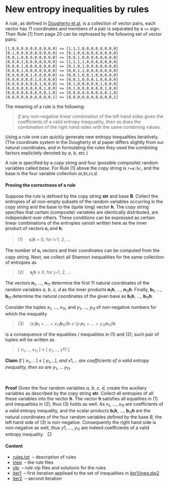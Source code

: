 New entropy inequalities by rules
=================================

A *rule*, as defined in [Dougherty et al](http://arxiv.org/pdf/1104.3602v1),
is a collection of vector pairs, each vector has 11 coordinates and members
of a pair is separated by a `<=` sign. Their Rule [1] from page 20 can be
rephrased by the following set of vector pairs:

    [1,0,0,0,0,0,0,0,0,0,0] <= [1,1,1,0,0,0,0,0,0,0,0]
    [0,1,0,0,0,0,0,0,0,0,0] <= [0,1,0,0,0,0,0,0,0,0,0]
    [0,0,1,0,0,0,0,0,0,0,0] <= [0,0,1,0,0,0,0,0,0,0,0]
    [0,0,0,1,0,0,0,0,0,0,0] <= [1,1,1,1,0,0,0,0,0,0,0]
    [0,0,0,1,0,0,0,0,0,0,0] <= [0,1,0,1,0,0,0,0,0,0,0]
    [0,0,0,1,0,0,0,0,0,0,0] <= [0,0,1,1,0,0,0,0,0,0,0]
    [0,0,0,0,0,1,0,0,0,0,0] <= [0,0,1,0,0,1,0,0,0,0,0]
    [0,0,0,0,0,0,1,0,0,0,0] <= [0,0,1,0,0,0,1,0,0,0,0]
    [0,0,0,0,0,0,0,1,0,0,0] <= [0,1,0,0,0,0,0,1,0,0,0]
    [0,0,0,0,0,0,0,0,1,0,0] <= [0,1,0,0,0,0,0,0,1,0,0]
    [0,0,0,0,0,0,0,0,0,1,0] <= [0,0,0,0,0,0,0,0,0,1,0]
    [0,0,0,0,0,0,0,0,0,0,1] <= [0,0,0,0,0,0,0,0,0,0,1]

The meaning of a rule is the following:

> *If* any non-negative linear combination of the left hand sides
> gives the coefficients of a valid entropy ineqyuality, *then* so
> does the combination of the right hand sides with the same combining
> values.

Using a rule one can quickly generate new entropy inequalities iteratively.
(The coordinate system in the Dougherty et al paper differs slightly from
our natural coordinates, and in formulating the rules they used the
combining factors explicitely denoted by *a*, *b*, etc.)

A rule is specified by a *copy string* and four (possible composite) random
variables called *base*. For Rule [1] above the copy string is `r=a:bc`, and
the base is the four variable collection *ar,br,cr,d*.

#### Proving the correctness of a rule

Suppose the rule is defined by the copy string **str** and base **B**.
Collect the entropies of all non-empty subsets of the random variables
occurring in the copy string and the base to the (quite long) vector **h**.
The copy string specifies that certain (composite) variables are identically
distributed, are independent over others. These conditions can be expressed
as certain linear combinations of the entropies vanish written here as the 
inner product of vectors **c**<sub>i</sub> and **h**:

> (1) &nbsp; &nbsp;  **c**<sub>i</sub>**h** = 0, for i=1, 2, ...

The number of **c**<sub>i</sub> vectors and their coordinates can be computed
from the copy string. Next, we collect all Shannon inequalities for the same
collection of entropies as

> (2) &nbsp; &nbsp; **s**<sub>j</sub>**h** &ge; 0, for j=1, 2, ...

The vectors **n**<sub>1</sub>, ..., **n**<sub>11</sub> determine the first
11 natural coordinates of the random variables *a, b, c, d* as the inner
products **n**<sub>1</sub>**h**, ..., **n**<sub>11</sub>**h**.  Finally,
**b**<sub>1</sub>, ..., **b**<sub>11</sub> determine the natural coordinates
of the given base as **b**<sub>1</sub>**h**, ..., **b**<sub>11</sub>**h**.

Consider the tuples  *x*<sub>1</sub>, ..., *x*<sub>11</sub>, and *y*<sub>1</sub>,
..., *y*<sub>11</sub> of non-negative numbers for which the inequality

> (3) &nbsp; &nbsp; (*x*<sub>1</sub>**b**<sub>1</sub> + ... +
>                *x*<sub>11</sub>**b**<sub>11</sub>)**h** &le;
>              (*y*<sub>1</sub>**n**<sub>1</sub> + ... +
>                *y*<sub>11</sub>**n**<sub>11</sub>)**h**

is a consequence of the equalities / inequalities in (1) and (2); such pair
of tuples will be written as

>  [ *x*<sub>1</sub>,..., *x*<sub>11</sub> ] &le; [ *y*<sub>1</sub>,...,
> *y*</sub>11</sub> ].



**Claim** *If* [ *x*<sub>1</sub>,... ] &le; [ *y*<sub>1</sub>,...], *and*
*x*<aub>1</sub>,... *are coefficients of a valid entropy inequality, then so
are* *y*<sub>1</sub>, ... *y*<sub>11</sub>.

&nbsp;

**Proof** 
Given the four random variables *a, b, c, d,* create the auxiliary
variables as described by the copy string **str**. Collect all entropies of
all these variables into the vector **h**. The vector **h** satisfies all
equalities in (1) and inequalities in (2), thus (3) holds as well. As
*x*<sub>1</sub>, ..., *x*<sub>11</sub> are coefficients of a valid entropy
inequality, and the scalar products **b**<sub>1</sub>**h**, ...,
**b**<sub>11</sub>**h** are the natural coordinates of the four random
variables defined by the base *B*, the left hand side of (3) is
non-negative. Consequently the right hand side is non-negative as well, thus
*y*<aub>1</sub>, ..., *y*<sub>11</sub> are indeed coefficients of a valid
entropy inequality. &nbsp; &#x25a1;


<!--

Given a rule, use `rulemk.pl` to generate the vlp file for maximal set of
inequalities. From the result `minrule.pl` extracts basic inequalities
representing that rule; the result is stored in the `ineq/NN.txt` file.

    utils/rulemk.pl <copystring> <base> rules/vlp/NN.vlp       #create MOLP for a rule
    inner rules/vlp/NN.vlp -o rule/vlp/NN.res                  #solve
    utils/minrule.pl rules/vlp/NN.vlp rules/ineq/NN.txt        #generate the rule file

The top line of a *rule file* describes what the rule was generated from.
Other lines show two vectors of 11 coefficients separated by a `<=` sign:

    c Maximal rule for r=a:bc;s=r:ab; s,b,c,d
    [0,0,0,0,0,1,0,0,0,0,1] <= [0,3,1,2,0,0,1,0,0,0,0]
    [0,0,1,0,0,1,0,0,1,0,1] <= [0,2,1,3,1,0,0,0,0,1,0]
    [0,0,1,0,0,1,0,0,1,0,1] <= [0,2,1,3,1,0,0,1,0,0,0]
    [0,0,2,0,0,2,0,0,1,0,2] <= [1,5,2,4,1,0,0,0,0,1,0]
    [0,1,0,0,0,0,0,0,0,0,0] <= [0,2,0,1,0,0,0,0,0,0,0]
    [1,0,0,0,0,0,0,0,0,0,0] <= [0,1,1,1,1,0,0,1,0,0,0]
    [1,0,0,0,0,0,0,0,0,0,0] <= [0,2,0,1,0,1,0,1,0,0,0]
    [1,0,1,0,0,0,0,0,0,0,0] <= [0,2,1,1,0,0,0,1,0,1,0]

The described rule can be phrased as follows. **If** any non-negative linear 
combination of the left hand sides gives the coeffiecients of a valied entropy
inequality, **then** so does the right hand side with the same combining values.

The utility `dorule.pl` applies a particular rule to a set of known inequalities
by generating a vlp file whose solution gives the minimal set of bootstrapped
inequalities. The procedure can be iterated using the new set of inequalities.

    utils/dorule.pl <ineqfile> <rule> <vlpfile>      #apply the rule and generate vlp 
    inner <vlpfile> -o <solution>                    #solve
    utils/downgrade.pl <solution> <known-ineqs>      #check for new inequalities

-->

#### Content

* [rules.txt](rules.txt) &nbsp;&ndash; description of rules
* [ineq](ineq) &nbsp;&ndash; the rule files
* [vlp](vlp) &nbsp;&ndash; rule vlp files and solutions for the rules
* [iter1](iter1) &nbsp;&ndash; first iteration appliead to the set of inequalities in [iter1/ineq.dw2](iter1/ineq.dw2)
* [iter2](iter2) &nbsp;&ndash; second iteration
